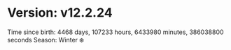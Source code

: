 # Version: v12.2.24
Time since birth: 4468 days, 107233 hours, 6433980 minutes, 386038800 seconds
Season: Winter ❄️
